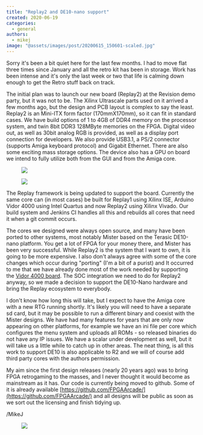 ```yaml
---
title: "Replay2 and DE10-nano support"
created: 2020-06-19
categories: 
  - general
authors: 
  - mikej
image: "@assets/images/post/20200615_150601-scaled.jpg"
---
```


Sorry it's been a bit quiet here for the last few months. I had to move flat three times since January and all the retro kit has been in storage. Work has been intense and it's only the last week or two that life is calming down enough to get the Retro stuff back on track.

The initial plan was to launch our new board (Replay2) at the Revision demo party, but it was not to be. The Xilinx Ultrascale parts used on it arrived a few months ago, but the design and PCB layout is complex to say the least. Replay2 is an Mini-ITX form factor (170mmX170mm), so it can fit in standard cases. We have build options of 1 to 4GB of DDR4 memory on the processor system, and twin 8bit DDR3 128MByte memories on the FPGA. Digital video out, as well as 30bit analog RGB is provided, as well as a display port connection for developers. We also provide USB3.1, a PS/2 connector (supports Amiga keyboard protocol) and Gigabit Ethernet. There are also some exciting mass storage options. The device also has a GPU on board we intend to fully utilize both from the GUI and from the Amiga core.

<figure>

![](@assets/images/post/20200608_143832-225x300.jpg)

</figure>

<figure>

![](@assets/images/post/20200615_150601-225x300.jpg)

</figure>

The Replay framework is being updated to support the board. Currently the same core can (in most cases) be built for Replay1 using Xilinx ISE, Arduino Vidor 4000 using Intel Quartus and now Replay2 using Xilinx Vivado. Our build system and Jenkins CI handles all this and rebuilds all cores that need it when a git commit occurs.

The cores we designed were always open source, and many have been ported to other systems, most notably Mister based on the Terasic DE10-nano platform. You get a lot of FPGA for your money there, and Mister has been very successful. While Replay2 is the system that I want to own, it is going to be more expensive. I also don't always agree with some of the core changes which occur during "porting" (I'm a bit of a purist) and It occurred to me that we have already done most of the work needed by supporting the [Vidor 4000 board](https://www.fpgaarcade.com/arduino-vidor-4000-springs-into-life/). The SOC integration we need to do for Replay2 anyway, so we made a decision to support the DE10-Nano hardware and bring the Replay ecosystem to everybody.

I don't know how long this will take, but I expect to have the Amiga core with a new RTG running shortly. It's likely you will need to have a separate sd card, but it may be possible to run a different binary and coexist with the Mister designs. We have had many features for years that are only now appearing on other platforms, for example we have an ini file per core which configures the menu system and uploads all ROMs - so released binaries do not have any IP issues. We have a scalar under development as well, but it will take us a little while to catch up in other areas. The neat thing, is all this work to support DE10 is also applicable to R2 and we will of course add third party cores with the authors permission.

My aim since the first design releases (nearly 20 years ago) was to bring FPGA retrogaming to the masses, and I never thought it would become as mainstream as it has. Our code is currently being moved to github. Some of it is already available [https://github.com/FPGAArcade/](https://github.com/FPGAArcade/) and all designs will be public as soon as we sort out the licensing and finish tidying up.

/MikeJ

<figure>

![](@assets/images/post/pacman.gif)

</figure>